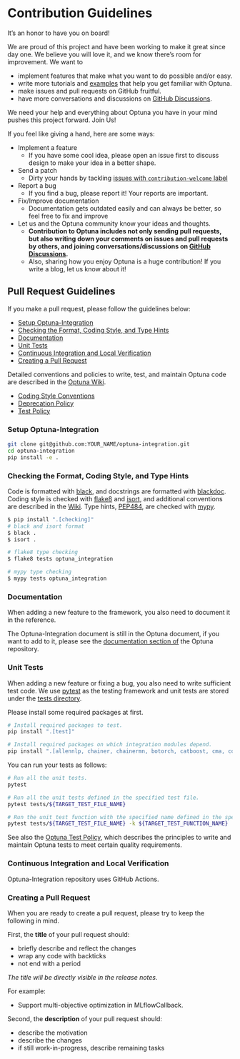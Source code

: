 # Contribution Guidelines

It’s an honor to have you on board!

We are proud of this project and have been working to make it great since day one.
We believe you will love it, and we know there’s room for improvement.
We want to
- implement features that make what you want to do possible and/or easy.
- write more tutorials and [examples](https://github.com/optuna/optuna-examples) that help you get familiar with Optuna.
- make issues and pull requests on GitHub fruitful.
- have more conversations and discussions on [GitHub Discussions](https://github.com/optuna/optuna-integration/discussions).

We need your help and everything about Optuna you have in your mind pushes this project forward.
Join Us!

If you feel like giving a hand, here are some ways:
- Implement a feature
    - If you have some cool idea, please open an issue first to discuss design to make your idea in a better shape.
- Send a patch
    - Dirty your hands by tackling [issues with `contribution-welcome` label](https://github.com/optuna/optuna-integration/issues?q=is%3Aissue+is%3Aopen+label%3Acontribution-welcome)
- Report a bug
    - If you find a bug, please report it! Your reports are important.
- Fix/Improve documentation
    - Documentation gets outdated easily and can always be better, so feel free to fix and improve
- Let us and the Optuna community know your ideas and thoughts.
    - __Contribution to Optuna includes not only sending pull requests, but also writing down your comments on issues and pull requests by others, and joining conversations/discussions on [GitHub Discussions](https://github.com/optuna/optuna-integration/discussions).__
    - Also, sharing how you enjoy Optuna is a huge contribution! If you write a blog, let us know about it!


## Pull Request Guidelines

If you make a pull request, please follow the guidelines below:

- [Setup Optuna-Integration](#setup-optuna-integration)
- [Checking the Format, Coding Style, and Type Hints](#checking-the-format-coding-style-and-type-hints)
- [Documentation](#documentation)
- [Unit Tests](#unit-tests)
- [Continuous Integration and Local Verification](#continuous-integration-and-local-verification)
- [Creating a Pull Request](#creating-a-pull-request)

Detailed conventions and policies to write, test, and maintain Optuna code are described in the [Optuna Wiki](https://github.com/optuna/optuna/wiki).

- [Coding Style Conventions](https://github.com/optuna/optuna/wiki/Coding-Style-Conventions)
- [Deprecation Policy](https://github.com/optuna/optuna/wiki/Deprecation-policy)
- [Test Policy](https://github.com/optuna/optuna/wiki/Test-Policy)

### Setup Optuna-Integration

```bash
git clone git@github.com:YOUR_NAME/optuna-integration.git
cd optuna-integration
pip install -e .
```

### Checking the Format, Coding Style, and Type Hints

Code is formatted with [black](https://github.com/psf/black),
and docstrings are formatted with [blackdoc](https://github.com/keewis/blackdoc).
Coding style is checked with [flake8](http://flake8.pycqa.org) and [isort](https://pycqa.github.io/isort/),
and additional conventions are described in the [Wiki](https://github.com/optuna/optuna/wiki/Coding-Style-Conventions).
Type hints, [PEP484](https://www.python.org/dev/peps/pep-0484/), are checked with [mypy](http://mypy-lang.org/).

```bash
$ pip install ".[checking]"
# black and isort format
$ black .
$ isort .

# flake8 type checking
$ flake8 tests optuna_integration

# mypy type checking
$ mypy tests optuna_integration 
```

### Documentation

When adding a new feature to the framework, you also need to document it in the reference.

The Optuna-Integration document is still in the Optuna document, if you want to
add to it, please see the
[documentation section of](https://github.com/optuna/optuna/blob/master/CONTRIBUTING.md#documentation)
the Optuna repository.

### Unit Tests

When adding a new feature or fixing a bug, you also need to write sufficient test code.
We use [pytest](https://pytest.org/) as the testing framework and
unit tests are stored under the [tests directory](./tests).

Please install some required packages at first.
```bash
# Install required packages to test.
pip install ".[test]"

# Install required packages on which integration modules depend.
pip install ".[allennlp, chainer, chainermn, botorch, catboost, cma, comet, dask, fastai, fastaiv2, keras, lightgbm, mlflow, mxnet, pytorch_distributed, pytorch_ignite, pytorch_lightning, shap, sklearn, skorch, tensorboard, tensorflow, tfkeras, wandb, xgboost]"
```

You can run your tests as follows:

```bash
# Run all the unit tests.
pytest

# Run all the unit tests defined in the specified test file.
pytest tests/${TARGET_TEST_FILE_NAME}

# Run the unit test function with the specified name defined in the specified test file.
pytest tests/${TARGET_TEST_FILE_NAME} -k ${TARGET_TEST_FUNCTION_NAME}
```

See also the [Optuna Test Policy](https://github.com/optuna/optuna/wiki/Test-Policy), which describes the principles to write and maintain Optuna tests to meet certain quality requirements.

### Continuous Integration and Local Verification

Optuna-Integration repository uses GitHub Actions.

### Creating a Pull Request

When you are ready to create a pull request, please try to keep the following in mind.

First, the **title** of your pull request should:

- briefly describe and reflect the changes
- wrap any code with backticks
- not end with a period

*The title will be directly visible in the release notes.*

For example:

- Support multi-objective optimization in MLflowCallback.

Second, the **description** of your pull request should:

- describe the motivation
- describe the changes
- if still work-in-progress, describe remaining tasks
